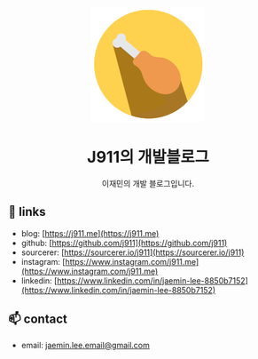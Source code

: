 <p align="center">
  <img src="assets/image/logo-round.png">
  <h1 align="center">J911의 개발블로그</h1>
  <p align="center">이재민의 개발 블로그입니다.</p>
</p>

## :link: links
- blog: [https://j911.me](https://j911.me)
- github: [https://github.com/j911](https://github.com/j911)
- sourcerer: [https://sourcerer.io/j911](https://sourcerer.io/j911)
- instagram: [https://www.instagram.com/j911.me](https://www.instagram.com/j911.me)
- linkedin: [https://www.linkedin.com/in/jaemin-lee-8850b7152](https://www.linkedin.com/in/jaemin-lee-8850b7152)

## :mailbox: contact
- email: jaemin.lee.email@gmail.com
